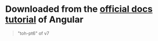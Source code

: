 # Downloaded from the [official docs tutorial](https://angular.io/docs) of Angular
>"toh-pt6" of v7
